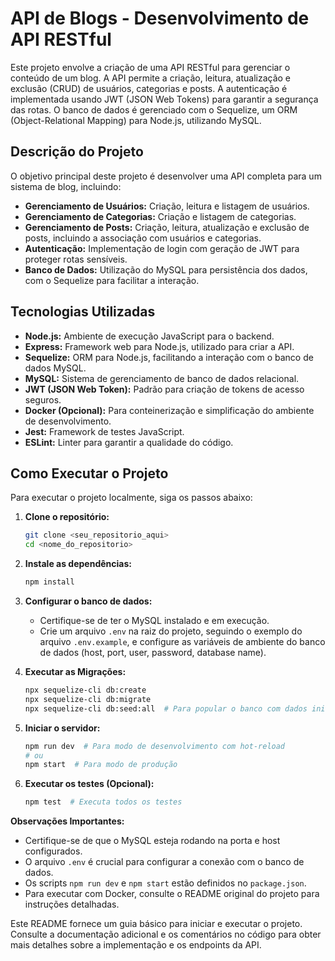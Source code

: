 # API de Blogs - Desenvolvimento de API RESTful

Este projeto envolve a criação de uma API RESTful para gerenciar o conteúdo de um blog.  A API permite a criação, leitura, atualização e exclusão (CRUD) de usuários, categorias e posts.  A autenticação é implementada usando JWT (JSON Web Tokens) para garantir a segurança das rotas. O banco de dados é gerenciado com o Sequelize, um ORM (Object-Relational Mapping) para Node.js, utilizando MySQL.

## Descrição do Projeto

O objetivo principal deste projeto é desenvolver uma API completa para um sistema de blog, incluindo:

* **Gerenciamento de Usuários:** Criação, leitura e listagem de usuários.
* **Gerenciamento de Categorias:** Criação e listagem de categorias.
* **Gerenciamento de Posts:** Criação, leitura, atualização e exclusão de posts, incluindo a associação com usuários e categorias.
* **Autenticação:** Implementação de login com geração de JWT para proteger rotas sensíveis.
* **Banco de Dados:** Utilização do MySQL para persistência dos dados, com o Sequelize para facilitar a interação.

## Tecnologias Utilizadas

* **Node.js:** Ambiente de execução JavaScript para o backend.
* **Express:** Framework web para Node.js, utilizado para criar a API.
* **Sequelize:** ORM para Node.js, facilitando a interação com o banco de dados MySQL.
* **MySQL:** Sistema de gerenciamento de banco de dados relacional.
* **JWT (JSON Web Token):** Padrão para criação de tokens de acesso seguros.
* **Docker (Opcional):** Para conteinerização e simplificação do ambiente de desenvolvimento.
* **Jest:** Framework de testes JavaScript.
* **ESLint:** Linter para garantir a qualidade do código.

## Como Executar o Projeto

Para executar o projeto localmente, siga os passos abaixo:

1.  **Clone o repositório:**
    ```bash
    git clone <seu_repositorio_aqui>
    cd <nome_do_repositorio>
    ```

2.  **Instale as dependências:**
    ```bash
    npm install
    ```

3.  **Configurar o banco de dados:**
    * Certifique-se de ter o MySQL instalado e em execução.
    * Crie um arquivo `.env` na raiz do projeto, seguindo o exemplo do arquivo `.env.example`, e configure as variáveis de ambiente do banco de dados (host, port, user, password, database name).

4.  **Executar as Migrações:**
    ```bash
    npx sequelize-cli db:create
    npx sequelize-cli db:migrate
    npx sequelize-cli db:seed:all  # Para popular o banco com dados iniciais (se necessário)
    ```

5.  **Iniciar o servidor:**
    ```bash
    npm run dev  # Para modo de desenvolvimento com hot-reload
    # ou
    npm start  # Para modo de produção
    ```

6.  **Executar os testes (Opcional):**
    ```bash
    npm test  # Executa todos os testes
    ```

**Observações Importantes:**

* Certifique-se de que o MySQL esteja rodando na porta e host configurados.
* O arquivo `.env` é crucial para configurar a conexão com o banco de dados.
* Os scripts `npm run dev` e `npm start` estão definidos no `package.json`.
* Para executar com Docker, consulte o README original do projeto para instruções detalhadas.

Este README fornece um guia básico para iniciar e executar o projeto.  Consulte a documentação adicional e os comentários no código para obter mais detalhes sobre a implementação e os endpoints da API.
